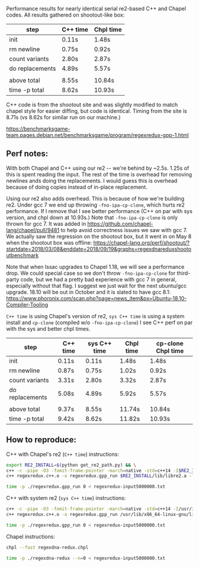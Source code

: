 Performance results for nearly identical serial re2-based C++ and Chapel codes.
All results gathered on shootout-like box:

| step            | C++ time  | Chpl time |
| --------------- | --------- | --------- |
| init            |  0.11s    |  1.48s    |
| rm newline      |  0.75s    |  0.92s    |
| count variants  |  2.80s    |  2.87s    |
| do replacements |  4.89s    |  5.57s    |
|                 |           |           |
| above total     |  8.55s    | 10.84s    |
| time -p total   |  8.62s    | 10.93s    |

C++ code is from the shootout site and was slightly modified to match chapel
style for easier diffing, but code is identical. Timing from the site is 8.71s
(vs 8.62s for similar run on our machine.)

https://benchmarksgame-team.pages.debian.net/benchmarksgame/program/regexredux-gpp-1.html


Perf notes:
-----------

With both Chapel and C++ using our re2 -- we're behind by ~2.5s. 1.25s of this
is spent reading the input. The rest of the time is overhead for removing
newlines ands doing the replacements. I would guess this is overhead because of
doing copies instead of in-place replacement.

Using our re2 also adds overhead. This is because of how we're building re2.
Under gcc 7 we end up throwing `-fno-ipa-cp-clone`, which hurts re2
performance. If I remove that I see better performance (C++ on par with sys
version, and chpl down at 10.93s.) Note that `-fno-ipa-cp-clone` is only thrown
for gcc 7. It was added in https://github.com/chapel-lang/chapel/pull/9481 to
help avoid correctness issues we saw with gcc 7. We actually saw the regression
on the shootout box, but it went in on May 8 when the shootout box was offline:
https://chapel-lang.org/perf/shootout/?startdate=2018/03/08&enddate=2018/09/19&graphs=regexdnareduxshootoutbenchmark

Note that when Issac upgrades to Chapel 1.18, we will see a performance drop.
We could special case so we don't throw `-fno-ipa-cp-clone` for third-party
code, but we had a pretty bad experience with gcc 7 in general, especially
without that flag. I suggest we just wait for the next ubuntu/gcc upgrade.
18.10 will be out in October and it is slated to have gcc 8.1:
https://www.phoronix.com/scan.php?page=news_item&px=Ubuntu-18.10-Compiler-Tooling

`C++ time` is using Chapel's version of re2, `sys C++ time` is using a system
install and `cp-clone` (compiled w/o `-fno-ipa-cp-clone`) I see C++ perf on par
with the sys and better chpl times.

| step            | C++ time  | sys C++ time  | Chpl time | cp-clone Chpl time |
| --------------- | --------- | ------------- | --------- | ------------------ |
| init            |  0.11s    |  0.11s        |  1.48s    |  1.48s             |
| rm newline      |  0.87s    |  0.75s        |  1.02s    |  0.92s             |
| count variants  |  3.31s    |  2.80s        |  3.32s    |  2.87s             |
| do replacements |  5.08s    |  4.89s        |  5.92s    |  5.57s             |
|                 |           |               |           |                    |
| above total     |  9.37s    |  8.55s        | 11.74s    | 10.84s             |
| time -p total   |  9.42s    |  8.62s        | 11.82s    | 10.93s             |


How to reproduce:
-----------------

C++ with Chapel's re2 (`C++ time`) instructions:
```sh
export RE2_INSTALL=$(python get_re2_path.py) && \
c++ -c -pipe -O3 -fomit-frame-pointer -march=native -std=c++14 -I$RE2_INSTALL/include regexredux.c++ -o regexredux.c++.o && \
c++ regexredux.c++.o -o regexredux.gpp_run $RE2_INSTALL/lib/libre2.a -lpthread

time -p ./regexredux.gpp_run 0 < regexredux-input5000000.txt
```

C++ with system re2 (`sys C++ time`) instructions:
```sh
c++ -c -pipe -O3 -fomit-frame-pointer -march=native -std=c++14 -I/usr/include/re2 regexredux.c++ -o regexredux.c++.o && \
c++ regexredux.c++.o -o regexredux.gpp_run /usr/lib/x86_64-linux-gnu/libre2.a -lpthread

time -p ./regexredux.gpp_run 0 < regexredux-input5000000.txt
```

Chapel instructions:
```sh
chpl --fast regexdna-redux.chpl

time -p ./regexdna-redux --n=0 < regexredux-input5000000.txt
```
